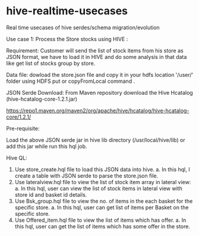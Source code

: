 # hive-realtime-usecases
Real time usecases of hive serdes/schema migration/evolution

Use case 1:
Process the Store stocks using HIVE :

Requirement: 
Customer will send the list of stock items from his store as JSON format, we have to load it in HIVE and do some analysis in that data like get list of stocks group by store.

Data file:
dowload the store.json file and copy it in your hdfs location '/user/<hadoopusername>' folder using HDFS put or copyFromLocal command .

JSON Serde Download:
From Maven repository download the Hive Hcatalog (hive-hcatalog-core-1.2.1.jar)

https://repo1.maven.org/maven2/org/apache/hive/hcatalog/hive-hcatalog-core/1.2.1/

Pre-requisite:

Load the above JSON serde jar in hive lib directory (/usr/local/hive/lib) or add this jar while run this hql job.

Hive QL:
1. Use store_create.hql file to load this JSON data into hive.
   a. In this hql, I create a table with JSON serde to parse the store.json file.
2. Use lateralview.hql file to view the list of stock item array in lateral view:
   a. In this hql, user can view the list of stock items in lateral view with store id and basket id details.
3. Use Bsk_group.hql file to view the no. of items in the each basket for the specific store.
   a. In this hql, user can get list of items per Basket on the specific store.
4. Use Offered_item.hql file to view the list of items which has offer.
   a. In this hql, user can get the list of items which has some offer in the store.
